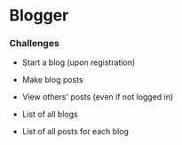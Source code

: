 # Blogger

### Challenges

* Start a blog (upon registration)

* Make blog posts

* View others' posts (even if not logged in)

* List of all blogs

* List of all posts for each blog

